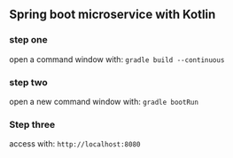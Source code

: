 ## Spring boot microservice with Kotlin

### step one
open a command window with: 
`gradle build --continuous`

### step two
open a new command window with: 
`gradle bootRun`

### Step three
access with:
`http://localhost:8080`